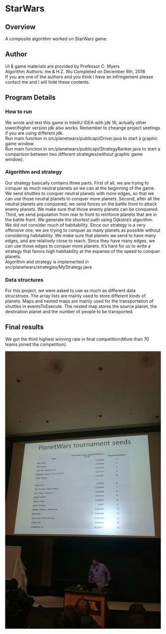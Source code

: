 # StarWars
## Overview  
A composite algorithm worked on StarWars game. 

## Author  
UI & game materials are provided by Professor C. Myers  
Algorithm Authors: me & H.Z. Wu 
Completed on December 6th, 2018  
If you are one of the authors and you think I have an infringement please contact me and I will hide these contents. 

## Program Details
### How to run
We wrote and test this game in IntelliJ IDEA with jdk 16, actually other lower/higher version jdk also works. Remember to cheange project seetings if you are using different jdk.   
Run main function in src/planetwars/publicapi/Driver.java to start a graphic game window.   
Run main function in src/planetwars/publicapi/StrategyRanker.java to start a comparison between two different strategies(without graphic game window). 

### Algorithm and strategy
Our strategy basically contains three parts. First of all, we are trying to conquer as much neutral planets as we can at the beginning of the game. We send shuttles to conquer neutral planets with more edges, so that we can use those neutral planets to conquer more planets. Second, after all the neutral planets are conquered, we send forces on the battle front to attack enemy planets. We make sure that those enemy planets can be conquered. Third, we send population from rear to front to reinforce planets that are in the battle front. We generate the shortest path using Dijkstra’s algorithm.  
We did not consider much of habitability. Since our strategy is a very offensive one, we are trying to conquer as many planets as possible without considering habitability. We make sure that planets we send to have many edges, and are relatively close to reach. Since they have many edges, we can use those edges to conquer more planets. It’s hard for us to write a strategy that favors high habitability at the expense of the speed to conquer planets.   
Algorithm and strategy is implemented in src/planetwars/strategies/MyStrategy.java

### Data structures
For this project, we were asked to use as much as different data strucstrues. The array lists are mainly used to store different kinds of planets. Maps and nested maps are mainly used for the transportation of shuttles in eventsToExecute. The nested map stores the source planet, the destination planet and the number of people to be transported. 

## Final results
We got the third highest winning rate in final competition(More than 70 teams joined the competition). 
<p align="center">
  <img src="https://github.com/FlaviusBelisarius/StarWars/blob/master/img/competition-result.jpg" />
</p> 
